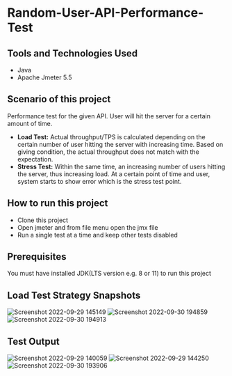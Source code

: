 # Random-User-API-Performance-Test

## Tools and Technologies Used
- Java
- Apache Jmeter 5.5

## Scenario of this project
Performance test for the given API. User will hit the server for a certain amount of time. 
- **Load Test:** Actual throughput/TPS is calculated depending on the certain number of user hitting the server with increasing time. 
Based on giving condition, the actual throughput does not match with the expectation.
- **Stress Test:** Within the same time, an increasing number of users hitting the server, thus 
increasing load. At a certain point of time and user, system starts to show error which is the stress test point.

## How to run this project
- Clone this project
- Open jmeter and from file menu open the jmx file
- Run a single test at a time and keep other tests disabled

## Prerequisites
You must have installed JDK(LTS version e.g. 8 or 11) to run this project

## Load Test Strategy Snapshots
![Screenshot 2022-09-29 145149](https://user-images.githubusercontent.com/82231014/193291794-57ab9b4a-475f-41a4-b2d9-5e6c0f74c2e1.png)
![Screenshot 2022-09-30 194859](https://user-images.githubusercontent.com/82231014/193291803-3006d432-06b3-4feb-aa74-74710879c07b.png)
![Screenshot 2022-09-30 194913](https://user-images.githubusercontent.com/82231014/193291820-92df1f02-e524-416b-ac1c-baed05ecf69b.png)

## Test Output
![Screenshot 2022-09-29 140059](https://user-images.githubusercontent.com/82231014/193291881-5a1ec3ac-b99c-436e-95e4-7ee077d35dbe.png)
![Screenshot 2022-09-29 144250](https://user-images.githubusercontent.com/82231014/193291901-dededd50-cb8d-488c-957b-a474cf2e5caf.png)
![Screenshot 2022-09-30 193906](https://user-images.githubusercontent.com/82231014/193291914-f119e470-bc73-4f73-bc75-4f1df12f3565.png)

